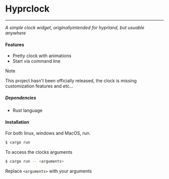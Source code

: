 # Hyprclock
---

*A simple clock widget, originallyintended for hyprland, but usuable anywhere*

#### Features
* Pretty clock with animations
* Start via command line

> [!Note]
> This project hasn't been officially released, the clock is missing customization features and etc...

##### Dependencies
* Rust language

#### Installation
For both linux, windows and MacOS, run.

```bash
$ cargo run
```

To access the clocks arguments
```bash
$ cargo run -- <arguments>
```

Replace `<arguments>` with your arguments


